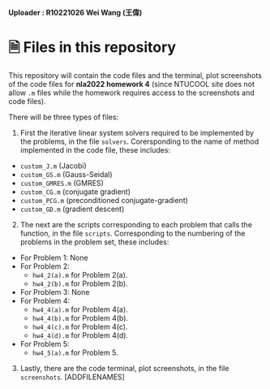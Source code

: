#### Uploader : R10221026 Wei Wang (王偉)

# 🗎 Files in this repository

This repository will contain the code files and the terminal, plot screenshots of the code files for **nla2022 homework 4** (since NTUCOOL site does not allow `.m` files while the homework requires access to the screenshots and code files).

There will be three types of files:
1. First the iterative linear system solvers required to be implemented by the problems, in the file `solvers`. Corersponding to the name of method implemented in the code file, these includes:
  - `custom_J.m` (Jacobi)
  - `custom_GS.m` (Gauss-Seidal)
  - `custom_GMRES.m` (GMRES)
  - `custom_CG.m` (conjugate gradient)
  - `custom_PCG.m` (preconditioned conjugate-gradient)
  - `custom_GD.m` (gradient descent)
2. The next are the scripts corresponding to each problem that calls the function, in the file `scripts`. Corresponding to the numbering of the problems in the problem set, these includes:
  - For Problem 1: None
  - For Problem 2:
    - `hw4_2(a).m` for Problem 2(a).
    - `hw4_2(b).m` for Problem 2(b).
  - For Problem 3: None
  - For Problem 4:
    - `hw4_4(a).m` for Problem 4(a).
    - `hw4_4(b).m` for Problem 4(b).
    - `hw4_4(c).m` for Problem 4(c).
    - `hw4_4(d).m` for Problem 4(d).
  - For Problem 5:
    - `hw4_5(a).m` for Problem 5.
3. Lastly, there are the code terminal, plot screenshots, in the file `screenshots`. [ADDFILENAMES]
